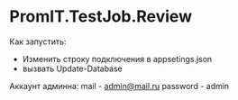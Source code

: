 # PromIT.TestJob.Review

Как запустить:

- Изменить строку подключения в appsetings.json
- вызвать Update-Database

Аккаунт админна:
mail - admin@mail.ru
password - admin
